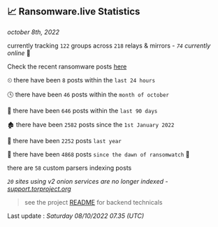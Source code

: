
## 📈 Ransomware.live Statistics
_october 8th, 2022_

currently tracking `122` groups across `218` relays & mirrors - _`74` currently online_ 📡

Check the recent ransomware posts [here](https://www.ransomware.live/#/recentposts)


⏲ there have been `8` posts within the `last 24 hours`

🕓 there have been `46` posts within the `month of october`

📅 there have been `646` posts within the `last 90 days`

🏚 there have been `2582` posts since the `1st January 2022`

🚀 there have been `2252` posts `last year`

🦕 there have been `4868` posts `since the dawn of ransomwatch` 🐣

there are `58` custom parsers indexing posts

_`20` sites using v2 onion services are no longer indexed - [support.torproject.org](https://support.torproject.org/onionservices/v2-deprecation/)_

> see the project [README](https://github.com/jmousqueton/ransomwatch#readme) for backend technicals



Last update : _Saturday 08/10/2022 07.35 (UTC)_

